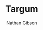 ---
layout: post
title: "11. Targum"
author: "Nathan Gibson"
tags: [11]
image: 
level: overview
zotero-tag: 11-Targum
pad-slug: 11
zotero-readings: 
objective: "Describe how targumim responded to the linguistic and cultural challenges Jewish communities faced."
---
